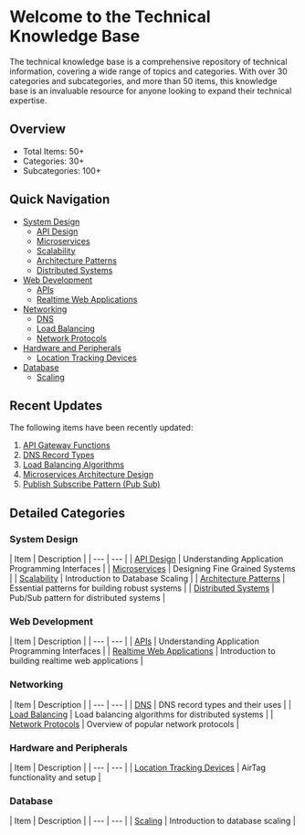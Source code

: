 # Welcome to the Technical Knowledge Base
The technical knowledge base is a comprehensive repository of technical information, covering a wide range of topics and categories. With over 30 categories and subcategories, and more than 50 items, this knowledge base is an invaluable resource for anyone looking to expand their technical expertise.

## Overview
* Total Items: 50+
* Categories: 30+
* Subcategories: 100+

## Quick Navigation
* [System Design](#system-design)
	+ [API Design](#api-design)
	+ [Microservices](#microservices)
	+ [Scalability](#scalability)
	+ [Architecture Patterns](#architecture-patterns)
	+ [Distributed Systems](#distributed-systems)
* [Web Development](#web-development)
	+ [APIs](#apis)
	+ [Realtime Web Applications](#realtime-web-applications)
* [Networking](#networking)
	+ [DNS](#dns)
	+ [Load Balancing](#load-balancing)
	+ [Network Protocols](#network-protocols)
* [Hardware and Peripherals](#hardware-and-peripherals)
	+ [Location Tracking Devices](#location-tracking-devices)
* [Database](#database)
	+ [Scaling](#scaling)

## Recent Updates
The following items have been recently updated:
1. [API Gateway Functions](system_design/api_design/api_gateway_functions.md)
2. [DNS Record Types](system_design/networking/dns_record_types.md)
3. [Load Balancing Algorithms](system_design/load_balancing/load_balancing_algorithms.md)
4. [Microservices Architecture Design](system_design/microservices/microservices_architecture_design.md)
5. [Publish Subscribe Pattern (Pub Sub)](system_design/distributed_systems/publish_subscribe_pattern_pub_sub.md)

## Detailed Categories
### System Design
<a name="system-design"></a>
| Item | Description |
| --- | --- |
| [API Design](system_design/api_design/api_basics.md) | Understanding Application Programming Interfaces |
| [Microservices](system_design/microservices/microservices_architecture_design.md) | Designing Fine Grained Systems |
| [Scalability](system_design/scalability/database_scaling_guide.md) | Introduction to Database Scaling |
| [Architecture Patterns](system_design/architecture_patterns/resiliency_patterns_for_system_design.md) | Essential patterns for building robust systems |
| [Distributed Systems](system_design/distributed_systems/publish_subscribe_pattern_pub_sub.md) | Pub/Sub pattern for distributed systems |

### Web Development
<a name="web-development"></a>
| Item | Description |
| --- | --- |
| [APIs](web_development/apis/api_basics.md) | Understanding Application Programming Interfaces |
| [Realtime Web Applications](web_development/realtime_web_applications/building_realtime_web_applications.md) | Introduction to building realtime web applications |

### Networking
<a name="networking"></a>
| Item | Description |
| --- | --- |
| [DNS](system_design/networking/dns_record_types.md) | DNS record types and their uses |
| [Load Balancing](system_design/load_balancing/load_balancing_algorithms.md) | Load balancing algorithms for distributed systems |
| [Network Protocols](system_design/networking/network_protocols_overview.md) | Overview of popular network protocols |

### Hardware and Peripherals
<a name="hardware-and-peripherals"></a>
| Item | Description |
| --- | --- |
| [Location Tracking Devices](hardware_and_peripherals/location_tracking_devices/airtag_functionality.md) | AirTag functionality and setup |

### Database
<a name="database"></a>
| Item | Description |
| --- | --- |
| [Scaling](system_design/scalability/database_scaling_guide.md) | Introduction to database scaling |